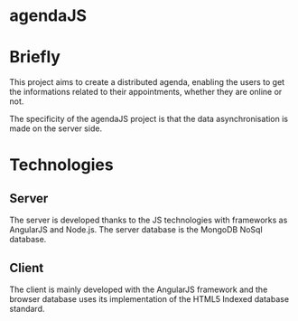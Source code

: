 agendaJS
=============
# Briefly
This project aims to create a distributed agenda, enabling the users to get the informations related to their appointments, whether they are online or not.

The specificity of the agendaJS project is that the data asynchronisation is made on the server side.

# Technologies
## Server
The server is developed thanks to the JS technologies with frameworks as AngularJS and Node.js. The server database is the MongoDB NoSql database.
## Client
The client is mainly developed with the AngularJS framework and the browser database uses its implementation of the HTML5 Indexed database standard.
